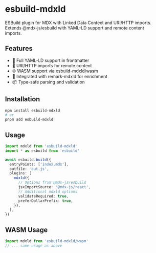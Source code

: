 # esbuild-mdxld

ESBuild plugin for MDX with Linked Data Context and URI/HTTP imports. Extends @mdx-js/esbuild with YAML-LD support and remote content imports.

## Features

- 🔗 Full YAML-LD support in frontmatter
- 📡 URI/HTTP imports for remote content
- 🌐 WASM support via esbuild-mdxld/wasm
- 🔄 Integrated with remark-mdxld for enrichment
- 📦 Type-safe parsing and validation

## Installation

```bash
npm install esbuild-mdxld
# or
pnpm add esbuild-mdxld
```

## Usage

```typescript
import mdxld from 'esbuild-mdxld'
import * as esbuild from 'esbuild'

await esbuild.build({
  entryPoints: ['index.mdx'],
  outfile: 'out.js',
  plugins: [
    mdxld({
      // Options from @mdx-js/esbuild
      jsxImportSource: '@mdx-js/react',
      // Additional mdxld options
      validateRequired: true,
      preferDollarPrefix: true,
    }),
  ],
})
```

## WASM Usage

```typescript
import mdxld from 'esbuild-mdxld/wasm'
// ... same usage as above
```
